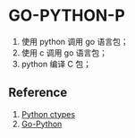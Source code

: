 # GO-PYTHON-P

1. 使用 python 调用 go 语言包；
2. 使用 c 调用 go 语言包；
3. python 编译 C 包；

## Reference

1. [Python ctypes](https://docs.python.org/3/library/ctypes.html)
2. [Go-Python](https://blog.51cto.com/u_15127567/3985875#:~:text=%E8%BD%ACpython%E8%B0%83%E7%94%A8Go%E4%BB%A3%E7%A0%81%20Go%201.5%E5%8F%91%E5%B8%83%E4%BA%86%EF%BC%8C%E5%85%B6%E4%B8%AD%E5%8C%85%E5%90%AB%E4%BA%86%E4%B8%80%E4%B8%AA%E7%89%B9%E6%80%A7%EF%BC%9A%E5%8F%AF%E4%BB%A5%E7%BC%96%E8%AF%91%E7%94%9F%E6%88%90%E5%8A%A8%E6%80%81%E9%93%BE%E6%8E%A5%E5%BA%93%EF%BC%8C%E7%BB%8F%E8%AF%95%E9%AA%8C%EF%BC%8C%E7%94%9F%E6%88%90%E7%9A%84.so%E6%96%87%E4%BB%B6%E5%8F%AF%E4%BB%A5%E8%A2%ABpython%E5%8A%A0%E8%BD%BD%E5%B9%B6%E8%B0%83%E7%94%A8%E3%80%82%20%E4%B8%8B%E9%9D%A2%E4%B8%BE%E4%B8%AA%E4%BE%8B%E5%AD%90%EF%BC%9A%20%E5%85%88%E5%86%99%E4%B8%80%E4%B8%AAgo%E6%96%87%E4%BB%B6main.go%EF%BC%9A%20package%20main%20import,%22C%22%20%2F%2Fexport%20Sum%20func%20Sum%20%28a%2C%20b%20int%29)
